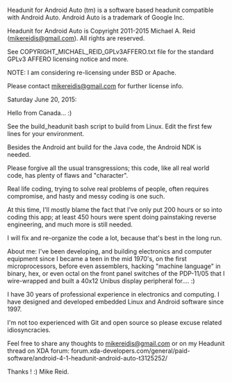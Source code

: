 
Headunit for Android Auto (tm) is a software based headunit compatible with Android Auto. Android Auto is a trademark of Google Inc.

Headunit for Android Auto is Copyright 2011-2015 Michael A. Reid (mikereidis@gmail.com). All rights are reserved.

See COPYRIGHT_MICHAEL_REID_GPLv3AFFERO.txt file for the standard GPLv3 AFFERO licensing notice and more.

NOTE: I am considering re-licensing under BSD or Apache.

Please contact mikereidis@gmail.com for further license info.



Saturday June 20, 2015:

Hello from Canada... :)

See the build_headunit bash script to build from Linux. Edit the first few lines for your environment.

Besides the Android ant build for the Java code, the Android NDK is needed.

Please forgive all the usual transgressions; this code, like all real world code, has plenty of flaws and "character".

Real life coding, trying to solve real problems of people, often requires compromise, and hasty and messy coding is one such.

At this time, I'll mostly blame the fact that I've only put 200 hours or so into coding this app; at least 450 hours were spent doing painstaking reverse engineering, and much more is still needed.

I will fix and re-organize the code a lot, because that's best in the long run.

About me: I've been developing, and building electronics and computer equipment since I became a teen in the mid 1970's, on the first microprocessors, before even assemblers,
hacking "machine language" in binary, hex, or even octal on the front panel switches of the PDP-11/05 that I wire-wrapped and built a 40x12 Unibus display peripheral for.... :)

I have 30 years of professional experience in electronics and computing. I have designed and developed embedded Linux and Android software since 1997.


I'm not too experienced with Git and open source so please excuse related idiosyncracies.

Feel free to share any thoughts to mikereidis@gmail.com or on my Headunit thread on XDA forum: forum.xda-developers.com/general/paid-software/android-4-1-headunit-android-auto-t3125252/

Thanks ! :)
Mike Reid.
